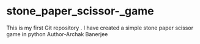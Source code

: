 # stone_paper_scissor-_game
This is my first Git repository . I have created a simple stone paper scissor game in python 
Author-Archak Banerjee
